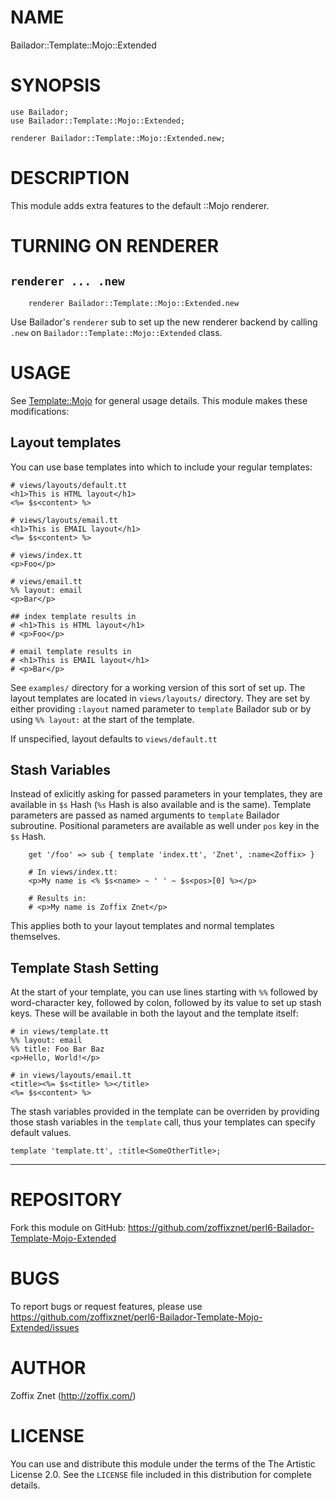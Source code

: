# NAME

Bailador::Template::Mojo::Extended

# SYNOPSIS

```perl6
use Bailador;
use Bailador::Template::Mojo::Extended;

renderer Bailador::Template::Mojo::Extended.new;

```

# DESCRIPTION

This module adds extra features to the default ::Mojo renderer.

# TURNING ON RENDERER

## `renderer ... .new`

```perl6
    renderer Bailador::Template::Mojo::Extended.new
```

Use Bailador's `renderer` sub to set up the new renderer
backend by calling `.new` on `Bailador::Template::Mojo::Extended` class.

# USAGE

See [Template::Mojo](modules.perl6.org/repo/Template::Mojo) for general
usage details. This module makes these modifications:

## Layout templates

You can use base templates into which to include your regular templates:

    # views/layouts/default.tt
    <h1>This is HTML layout</h1>
    <%= $s<content> %>

    # views/layouts/email.tt
    <h1>This is EMAIL layout</h1>
    <%= $s<content> %>

    # views/index.tt
    <p>Foo</p>

    # views/email.tt
    %% layout: email
    <p>Bar</p>

    ## index template results in
    # <h1>This is HTML layout</h1>
    # <p>Foo</p>

    # email template results in
    # <h1>This is EMAIL layout</h1>
    # <p>Bar</p>

See `examples/` directory for a working version of this sort of
set up. The layout templates are located in `views/layouts/`
directory. They are set by either providing `:layout` named
parameter to `template` Bailador sub or by using `%% layout:`
at the start of the template.

If unspecified, layout defaults to `views/default.tt`

## Stash Variables

Instead of exlicitly asking for passed parameters in your templates,
they are available in `$s` Hash (`%s` Hash is also available and is the same).
Template parameters are passed as named arguments to `template` Bailador
subroutine. Positional parameters are available as well under `pos` key
in the `$s` Hash.

```perl6
    get '/foo' => sub { template 'index.tt', 'Znet', :name<Zoffix> }

    # In views/index.tt:
    <p>My name is <% $s<name> ~ ' ' ~ $s<pos>[0] %></p>

    # Results in:
    # <p>My name is Zoffix Znet</p>
```

This applies both to your layout templates and normal templates themselves.

## Template Stash Setting

At the start of your template, you can use lines starting with `%%` followed
by word-character key, followed by colon, followed by its value to set up
stash keys. These will be available in both the layout and the template
itself:

    # in views/template.tt
    %% layout: email
    %% title: Foo Bar Baz
    <p>Hello, World!</p>

    # in views/layouts/email.tt
    <title><%= $s<title> %></title>
    <%= $s<content> %>

The stash variables provided in the template can be overriden by providing those
stash variables in the `template` call, thus your templates can specify default values.

    template 'template.tt', :title<SomeOtherTitle>;

----

# REPOSITORY

Fork this module on GitHub:
https://github.com/zoffixznet/perl6-Bailador-Template-Mojo-Extended

# BUGS

To report bugs or request features, please use
https://github.com/zoffixznet/perl6-Bailador-Template-Mojo-Extended/issues

# AUTHOR

Zoffix Znet (http://zoffix.com/)

# LICENSE

You can use and distribute this module under the terms of the
The Artistic License 2.0. See the `LICENSE` file included in this
distribution for complete details.
